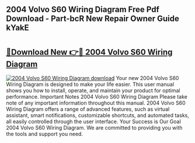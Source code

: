 ## 2004 Volvo S60 Wiring Diagram Free Pdf Download - Part-bcR New Repair Owner Guide kYakE

# <h2><a href="http://dfpf6z6.blite.top/?on=2004+Volvo+S60+Wiring+Diagram">🔗Download New 👉🔴 2004 Volvo S60 Wiring Diagram</a></h2>

[![2004 Volvo S60 Wiring Diagram download](https://i.imgur.com/lujVjoI.png)](http://dfpf6z6.blite.top/?on=2004+Volvo+S60+Wiring+Diagram)
Your new 2004 Volvo S60 Wiring Diagram is designed to make your life easier. This user manual shows you how to install, operate, and maintain your product for optimal performance. Important Notes 2004 Volvo S60 Wiring Diagram Please take note of any important information throughout this manual. 2004 Volvo S60 Wiring Diagram offers a range of advanced features, such as virtual assistant, smart notifications, customizable shortcuts, and automated tasks, all easily controlled through the user interface. Your Success is Our Goal 2004 Volvo S60 Wiring Diagram. We are committed to providing you with the tools and support you need.
